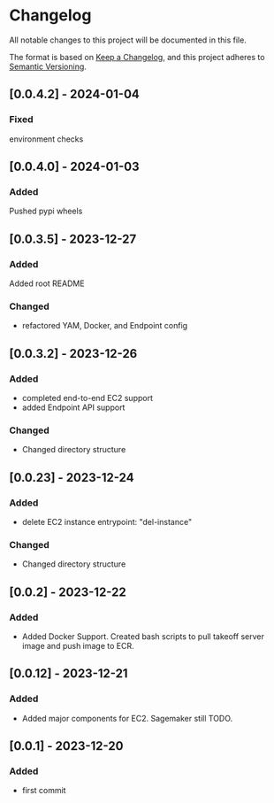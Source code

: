 # Changelog

All notable changes to this project will be documented in this file.

The format is based on [Keep a Changelog](https://keepachangelog.com/en/1.0.0/), and this project adheres to [Semantic Versioning](https://semver.org/spec/v2.0.0.html).

## [0.0.4.2] - 2024-01-04

### Fixed

environment checks

## [0.0.4.0] - 2024-01-03

### Added

Pushed pypi wheels

## [0.0.3.5] - 2023-12-27

### Added

Added root README

### Changed

- refactored YAM, Docker, and Endpoint config

## [0.0.3.2] - 2023-12-26

### Added

- completed end-to-end EC2 support
- added Endpoint API support

### Changed

- Changed directory structure

## [0.0.23] - 2023-12-24

### Added

- delete EC2 instance entrypoint: "del-instance"

### Changed

- Changed directory structure

## [0.0.2] - 2023-12-22

### Added

- Added Docker Support. Created bash scripts to pull takeoff server image and push image to ECR.

## [0.0.12] - 2023-12-21

### Added

- Added major components for EC2. Sagemaker still TODO.

## [0.0.1] - 2023-12-20

### Added

- first commit 

